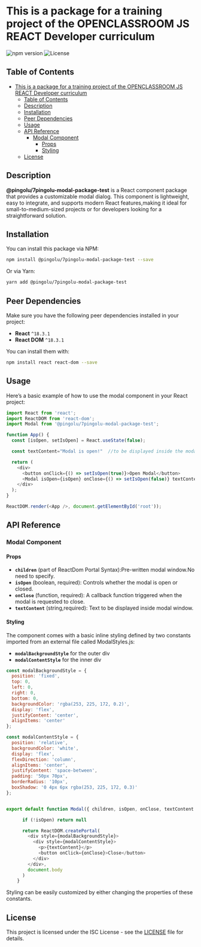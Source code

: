 # This is a package for a training project of the OPENCLASSROOM JS REACT Developer curriculum

![npm version](https://img.shields.io/npm/v/@pingolu/7pingolu-modal-package-test.svg)
![License](https://img.shields.io/npm/l/@pingolu/7pingolu-modal-package-test.svg)

## Table of Contents

- [This is a package for a training project of the OPENCLASSROOM JS REACT Developer curriculum](#this-is-a-package-for-a-training-project-of-the-openclassroom-js-react-developer-curriculum)
  - [Table of Contents](#table-of-contents)
  - [Description](#description)
  - [Installation](#installation)
  - [Peer Dependencies](#peer-dependencies)
  - [Usage](#usage)
  - [API Reference](#api-reference)
    - [Modal Component](#modal-component)
      - [Props](#props)
      - [Styling](#styling)
  - [License](#license)

## Description

**@pingolu/7pingolu-modal-package-test** is a React component package that provides a customizable modal dialog. This component is lightweight, easy to integrate, and supports modern React features,making it ideal for small-to-medium-sized projects or for developers looking for a straightforward solution.

## Installation

You can install this package via NPM:

```bash
npm install @pingolu/7pingolu-modal-package-test --save
```

Or via Yarn:

```bash
yarn add @pingolu/7pingolu-modal-package-test
```

## Peer Dependencies

Make sure you have the following peer dependencies installed in your project:

- **React** `^18.3.1`
- **React DOM** `^18.3.1`

You can install them with:

```bash
npm install react react-dom --save
```

## Usage

Here’s a basic example of how to use the modal component in your React project:

```javascript
import React from 'react';
import ReactDOM from 'react-dom';
import Modal from '@pingolu/7pingolu-modal-package-test';

function App() {
  const [isOpen, setIsOpen] = React.useState(false);

  const textContent="Modal is open!"  //to be displayed inside the modal

  return (
    <div>
      <button onClick={() => setIsOpen(true)}>Open Modal</button>
      <Modal isOpen={isOpen} onClose={() => setIsOpen(false)} textContent={textContent} />
    </div>
  );
}

ReactDOM.render(<App />, document.getElementById('root'));
```

## API Reference

### Modal Component

#### Props

- **`children`** (part of ReactDom Portal Syntax):Pre-written modal window.No need to specify.
- **`isOpen`** (boolean, required): Controls whether the modal is open or closed.
- **`onClose`** (function, required): A callback function triggered when the modal is requested to close.
- **`textContent`** (string,required): Text to be displayed inside modal window.

#### Styling

The component comes with a basic inline styling defined by two constants imported from an external file called ModalStyles.js:

- **`modalBackgroundStyle`** for the outer div
- **`modalContentStyle`** for the inner div

```javascript
const modalBackgroundStyle = {
  position: 'fixed',
  top: 0,
  left: 0,
  right: 0,
  bottom: 0,
  backgroundColor: 'rgba(253, 225, 172, 0.2)',
  display: 'flex',
  justifyContent: 'center',
  alignItems: 'center'
};

const modalContentStyle = {
  position: 'relative',
  backgroundColor: 'white',
  display: 'flex',
  flexDirection: 'column',
  alignItems: 'center',
  justifyContent: 'space-between',
  padding: '50px 70px',
  borderRadius: '10px',
  boxShadow: '0 4px 6px rgba(253, 225, 172, 0.3)'
};


export default function Modal({ children, isOpen, onClose, textContent }) {

      if (!isOpen) return null

      return ReactDOM.createPortal(
        <div style={modalBackgroundStyle}>
          <div style={modalContentStyle}>
            <p>{textContent}</p>
            <button onClick={onClose}>Close</button>
          </div>
        </div>,
        document.body
      )
    }
```

Styling can be easily customized by either changing the properties of these constants.

## License

This project is licensed under the ISC License - see the [LICENSE](LICENSE) file for details.
